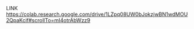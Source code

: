 LINK
https://colab.research.google.com/drive/1LZpq08UW0bJokzjwBN1wdMOU2QpaKcif#scrollTo=mI4otrAbWzz9
